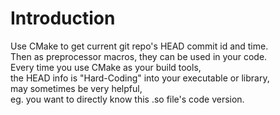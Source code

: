 # Introduction
Use CMake to get current git repo's HEAD commit id and time.  
Then as preprocessor macros, they can be used in your code.  
Every time you use CMake as your build tools,  
the HEAD info is "Hard-Coding" into your executable or library,  
may sometimes be very helpful,  
eg. you want to directly know this .so file's code version.

